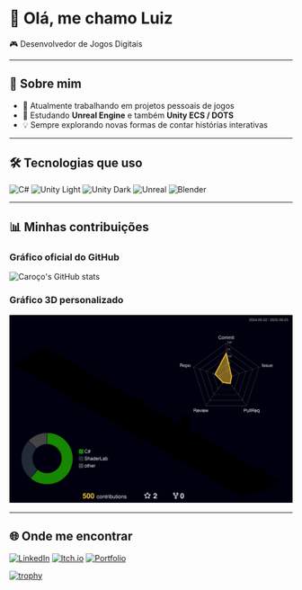 # 👋 Olá, me chamo Luiz

🎮 Desenvolvedor de Jogos Digitais

---

## 🚀 Sobre mim
- 🔭 Atualmente trabalhando em projetos pessoais de jogos  
- 🌱 Estudando **Unreal Engine** e também **Unity ECS / DOTS**  
- 💡 Sempre explorando novas formas de contar histórias interativas  

---

## 🛠️ Tecnologias que uso
![C#](https://img.shields.io/badge/-C%23-239120?logo=csharp&logoColor=white&style=for-the-badge)
![Unity Light](https://img.shields.io/badge/-Unity-FFFFFF?logo=unity&logoColor=000000&style=for-the-badge#gh-light-mode-only)
![Unity Dark](https://img.shields.io/badge/-Unity-000000?logo=unity&logoColor=white&style=for-the-badge#gh-dark-mode-only)
![Unreal](https://img.shields.io/badge/-Unreal-313131?logo=unrealengine&logoColor=white&style=for-the-badge)
![Blender](https://img.shields.io/badge/-Blender-F5792A?logo=blender&logoColor=white&style=for-the-badge)
<!--![GitHub](https://img.shields.io/badge/-GitHub-181717?logo=github&logoColor=white&style=for-the-badge)-->

---

## 📊 Minhas contribuições
### Gráfico oficial do GitHub
![Caroço's GitHub stats](https://github-readme-stats.vercel.app/api?username=UzCaroco&show_icons=true&theme=tokyonight)

### Gráfico 3D personalizado
![3D GitHub Profile](https://raw.githubusercontent.com/UzCaroco/UzCaroco/main/profile-3d-contrib/profile-night-rainbow.svg)

---

## 🌐 Onde me encontrar
[![LinkedIn](https://img.shields.io/badge/-LinkedIn-0A66C2?logo=linkedin&logoColor=white&style=for-the-badge)](https://linkedin.com)
[![Itch.io](https://img.shields.io/badge/-Itch.io-FA5C5C?logo=itchdotio&logoColor=white&style=for-the-badge)](https://itch.io)
[![Portfolio](https://img.shields.io/badge/-Portfolio-222222?style=for-the-badge)](https://seu-site-aqui.com)






<!--


<p align="center">
  <img src="http://github-profile-summary-cards.vercel.app/api/cards/profile-details?username=UzCaroco&theme=transparent" />
</p>


![3D GitHub Profile](https://raw.githubusercontent.com/UzCaroco/UzCaroco/main/profile-3d-contrib/profile-night-rainbow.svg)


<p align="center">
  <img src="http://github-profile-summary-cards.vercel.app/api/cards/stats?username=UzCaroco&theme=transparent" />
  <img src="http://github-profile-summary-cards.vercel.app/api/cards/productive-time?username=UzCaroco&theme=transparent&utcOffset=8" />
</p>

-->


[![trophy](https://github-profile-trophy.vercel.app/?username=UzCaroco&theme=darkhub)](https://github.com/ryo-ma/github-profile-trophy)
